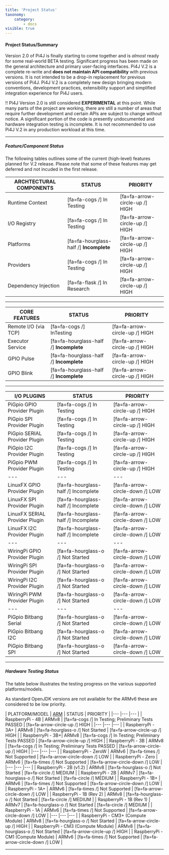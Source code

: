 ```yaml
---
title: 'Project Status'
taxonomy:
    category:
        - docs
visible: true
---
```


#### Project Status/Summary

Version 2.0 of Pi4J is finally starting to come together and is _almost_ ready for some real-world BETA testing.  Significant progress has been made on the general architecture and primary user-facing interfaces.  Pi4J V.2 is a complete re-write and **does not maintain API compatibility** with previous versions.  It is not intended to be a drop-in replacement for previous versions of Pi4J.  Pi4J V.2 is a completely new design bringing modern conventions, development practices, extensibility support and simplified integration experience for Pi4J users.

!! Pi4J Version 2.0 is still considered **EXPERIMENTAL** at this point.  While many parts of the project are working, there are still a number of areas that require further development and certain APIs are subject to change without notice.  A significant portion of the code is presently undocumented and hardware integration testing is incomplete.  It is not recommended to use Pi4J V.2 in any production workload at this time.

---

##### Feature/Component Status

The following tables outlines some of the current (high-level) features planned for V.2 release.  Please note that some of these features may get deferred and not incuded in the first release.

| ARCHTECTURAL COMPONENTS | STATUS | PRIORITY |
|---	|---	|--- |
| Runtime Context | [fa=fa-cogs /] In Testing | [fa=fa-arrow-circle-up /] HIGH |
| I/O Registry | [fa=fa-cogs /] In Testing | [fa=fa-arrow-circle-up /] HIGH |
| Platforms | [fa=fa-hourglass-half /] **Incomplete** | [fa=fa-arrow-circle-up /] HIGH |
| Providers | [fa=fa-cogs /] In Testing | [fa=fa-arrow-circle-up /] HIGH |
| Dependency Injection | [fa=fa-flask /] In Research | [fa=fa-arrow-circle-up /] HIGH |

---

| CORE FEATURES | STATUS | PRIORITY |
|---	|---	|--- |
| Remote I/O (via TCP) | [fa=fa-cogs /] InTesting |  [fa=fa-arrow-circle-up /] HIGH |
| Executor Service | [fa=fa-hourglass-half /] **Incomplete** |  [fa=fa-arrow-circle-up /] HIGH |
| GPIO Pulse | [fa=fa-hourglass-half /] **Incomplete** | [fa=fa-arrow-circle-up /] HIGH |
| GPIO Blink | [fa=fa-hourglass-half /] **Incomplete** | [fa=fa-arrow-circle-up /] HIGH |

---

| I/O PLUGINS | STATUS | PRIORITY |
|---	|---	|--- |
| PiGpio GPIO Provider Plugin | [fa=fa-cogs /] In Testing | [fa=fa-arrow-circle-up /] HIGH |
| PiGpio SPI Provider Plugin | [fa=fa-cogs /] In Testing | [fa=fa-arrow-circle-up /] HIGH |
| PiGpio SERIAL Provider Plugin | [fa=fa-cogs /] In Testing | [fa=fa-arrow-circle-up /] HIGH |
| PiGpio I2C Provider Plugin | [fa=fa-cogs /] In Testing | [fa=fa-arrow-circle-up /] HIGH |
| PiGpio PWM Provider Plugin | [fa=fa-cogs /] In Testing | [fa=fa-arrow-circle-up /] HIGH |
|---	|---	|--- |
| LinuxFX GPIO Provider Plugin | [fa=fa-hourglass-half /] Incomplete | [fa=fa-arrow-circle-down /] LOW |
| LinuxFX SPI Provider Plugin | [fa=fa-hourglass-half /] Incomplete | [fa=fa-arrow-circle-down /] LOW |
| LinuxFX SERIAL Provider Plugin | [fa=fa-hourglass-half /] Incomplete | [fa=fa-arrow-circle-down /] LOW |
| LinuxFX I2C Provider Plugin | [fa=fa-hourglass-half /] Incomplete | [fa=fa-arrow-circle-down /] LOW |
|---	|---	|--- |
| WiringPi GPIO Provider Plugin | [fa=fa-hourglass-o /] Not Started | [fa=fa-arrow-circle-down /] LOW |
| WiringPi SPI Provider Plugin | [fa=fa-hourglass-o /] Not Started | [fa=fa-arrow-circle-down /] LOW |
| WiringPi I2C Provider Plugin | [fa=fa-hourglass-o /] Not Started | [fa=fa-arrow-circle-down /] LOW |
| WiringPi PWM Provider Plugin | [fa=fa-hourglass-o /] Not Started | [fa=fa-arrow-circle-down /] LOW |
|---	|---	|--- |
| PiGpio Bitbang Serial | [fa=fa-hourglass-o /] Not Started | [fa=fa-arrow-circle-down /] LOW |
| PiGpio Bitbang I2C | [fa=fa-hourglass-o /] Not Started | [fa=fa-arrow-circle-down /] LOW |
| PiGpio Bitbang SPI | [fa=fa-hourglass-o /] Not Started | [fa=fa-arrow-circle-down /] LOW |

---

##### Hardware Testing Status

The table below illustrates the testing progress on the various supported platforms/models.

As standard OpenJDK versions are not available for the ARMv6 these are considered to be low priority.

| PLATFORM/MODEL | [ARM](https://en.wikipedia.org/wiki/Raspberry_Pi#Specifications) | STATUS | PRIORITY |
|---	|---	|--- |
| RaspberryPi - 4B | ARMv8 | [fa=fa-cogs /] In Testing; Preliminary Tests PASSED | [fa=fa-arrow-circle-up /] HIGH |
|---	|---	|--- |
| RaspberryPi - 3A+ | ARMv8 | [fa=fa-hourglass-o /] Not Started | [fa=fa-arrow-circle-up /] HIGH |
| RaspberryPi - 3B+| ARMv8 | [fa=fa-cogs /] In Testing; Preliminary Tests PASSED | [fa=fa-arrow-circle-up /] HIGH |
| RaspberryPi - 3B | ARMv8 | [fa=fa-cogs /] In Testing; Preliminary Tests PASSED | [fa=fa-arrow-circle-up /] HIGH |
|---	|---	|--- |
| RaspberryPi - ZeroW | ARMv6 | [fa=fa-times /] Not Supported | [fa=fa-arrow-circle-down /] LOW |
| RaspberryPi - Zero | ARMv6 | [fa=fa-times /] Not Supported | [fa=fa-arrow-circle-down /] LOW |
|---	|---	|--- |
| RaspberryPi - 2B (v1.2) | ARMv8 | [fa=fa-hourglass-o /] Not Started | [fa=fa-circle /] MEDIUM |
| RaspberryPi - 2B | ARMv7 | [fa=fa-hourglass-o /] Not Started | [fa=fa-circle /] MEDIUM |
| RaspberryPi - 1B+ | ARMv6 | [fa=fa-times /] Not Supported | [fa=fa-arrow-circle-down /] LOW |
| RaspberryPi - 1A+ | ARMv6 | [fa=fa-times /] Not Supported | [fa=fa-arrow-circle-down /] LOW |
| RaspberryPi - 1B (Rev 2) | ARMv8 | [fa=fa-hourglass-o /] Not Started | [fa=fa-circle /] MEDIUM |
| RaspberryPi - 1B (Rev 1) | ARMv7 | [fa=fa-hourglass-o /] Not Started | [fa=fa-circle /] MEDIUM |
| RaspberryPi - 1A | ARMv6 | [fa=fa-times /] Not Supported | [fa=fa-arrow-circle-down /] LOW |
|---	|---	|--- |
| RaspberryPi - CM3+ (Compute Module)  | ARMv8 | [fa=fa-hourglass-o /] Not Started | [fa=fa-arrow-circle-up /] HIGH |
| RaspberryPi - CM3 (Compute Module)  | ARMv8 | [fa=fa-hourglass-o /] Not Started | [fa=fa-arrow-circle-up /] HIGH |
| RaspberryPi - CM1 (Compute Module)  | ARMv6 | [fa=fa-times /] Not Supported | [fa=fa-arrow-circle-down /] LOW |

---
